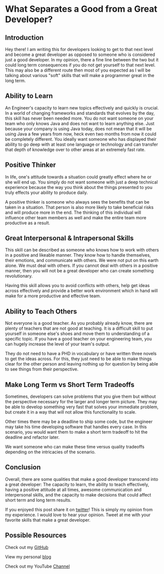 # What Separates a Good from a Great Developer?
## IntroductionHey there! I am writing this for developers looking to get to that next level and become a great developer as opposed to someone who is considered just a good developer. In my opinion, there a fine line between the two but it could long term consequences if you do not get yourself to that next level.  This may also be a different route then most of you expected as I will be talking about various "soft" skills that will make a programmer great in the long term. 

## Ability to Learn

An Engineer's capacity to learn new topics effectively and quickly is crucial.  In a world of changing frameworks and standards that evolves by the day, this skill has never been needed more.  You do not want someone on your team who only knows Java and does not want to learn anything else.  Just because your company is using Java today, does not mean that it will be using Java a few years from now, heck even two months from now it could be completely different.  You ideally want someone who has displayed their ability to go deep with at least one language or technology and can transfer that depth of knowledge over to other areas at an extremely fast rate.
## Positive Thinker

In life, one's attitude towards a situation could greatly effect where he or she will end up.  You simply do not want someone with just a deep technical experience because the way you think about the things presented to you truly effects your ability to produce daily.

A positive thinker is someone who always sees the benefits that can be taken in a situation.  That person is also more likely to take beneficial risks and will produce more in the end.  The thinking of this individual will influence other team members as well and make the entire team more productive as a result.  ## Great Interpersonal & Intrapersonal Skills 

This skill can be described as someone who knows how to work with others in a positive and likeable manner.  They know how to handle themselves, their emotions, and communicate with others.  We were not put on this earth alone.  We must deal with others.  If you cannot deal with others in a positive manner, then you will not be a great developer who can create something revolutionary.

Having this skill allows you to avoid conflicts with others, help get ideas across effectively and provide a better work environment which in hand will make for a more productive and effective team.
## Ability to Teach Others

Not everyone is a good teacher.  As you probably already know, there are plenty of teachers that are not good at teaching.  It is a difficult skill to put yourself in someone else's shoes and move them to understanding of a specific topic.  If you have a good teacher on your engineering team, you can hugely increase the level of your team's output.

They do not need to have a PHD in vocabulary or have written three novels to get the ideas across.  For this, they just need to be able to make things clear for the other person and leaving nothing up for question by being able to see things from their perspective.
## Make Long Term vs Short Term TradeoffsSometimes, developers can solve problems that you give them but without the perspective necessary for the larger and longer term picture.  They may be able to develop something very fast that solves your immediate problem, but create it in a way that will not allow this functionality to scale.  

Other times there may be a deadline to ship some code, but the engineer may take his time developing software that handles every case.  In this scenario, you would want them to make a short term tradeoff to hit the deadline and refactor later.  

We want someone who can make these time versus quality tradeoffs depending on the intricacies of the scenario.
## Conclusion Overall, there are some qualities that make a good developer transcend into a great developer: The capacity to learn, the ability to teach effectively, having a positive attitude at all times, awesome communication and interpersonal skills, and the capacity to make decisions that could affect short term and long term results.  If you enjoyed this post share it on [twitter][twit]! This is simply my opinion from my experience. I would love to hear your opinion.  Tweet at me with your favorite skills that make a great developer.
## Possible ResourcesCheck out my [GitHub][mainGit]View my personal [blog][pblog]Check out my YouTube [Channel][youtube][twit]: https://twitter.com/[mainGit]: https://github.com/acucciniello/
[pblog]: http://www.acucciniello.com/
[youtube]: https://www.youtube.com/channel/UC8icMMql5SjCaXXMvILGIUA